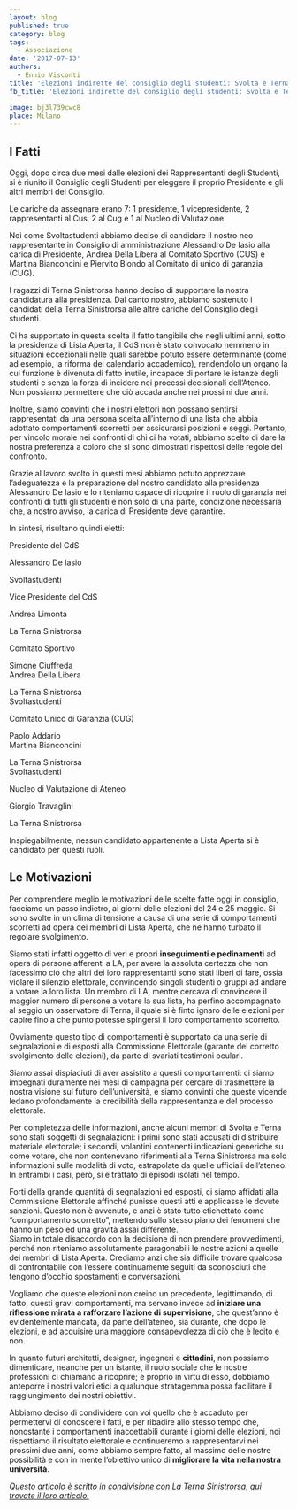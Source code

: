 ```yaml
---
layout: blog
published: true
category: blog
tags:
  - Associazione
date: '2017-07-13'
authors:
  - Ennio Visconti
title: 'Elezioni indirette del consiglio degli studenti: Svolta e Terna dicono la loro'
fb_title: 'Elezioni indirette del consiglio degli studenti: Svolta e Terna dicono la loro'

image: bj3l739cwc8
place: Milano
---
```


I Fatti
-------

Oggi, dopo circa due mesi dalle elezioni dei Rappresentanti degli Studenti, si è riunito il Consiglio degli Studenti per eleggere il proprio Presidente e gli altri membri del Consiglio.

Le cariche da assegnare erano 7: 1 presidente, 1 vicepresidente, 2 rappresentanti al Cus, 2 al Cug e 1 al Nucleo di Valutazione.

Noi come Svoltastudenti abbiamo deciso di candidare il nostro neo rappresentante in Consiglio di amministrazione Alessandro De Iasio alla carica di Presidente, Andrea Della Libera al Comitato Sportivo (CUS) e Martina Bianconcini e Piervito Biondo al Comitato di unico di garanzia (CUG).

I ragazzi di Terna Sinistrorsa hanno deciso di supportare la nostra candidatura alla presidenza. Dal canto nostro, abbiamo sostenuto i candidati della Terna Sinistrorsa alle altre cariche del Consiglio degli studenti.

Ci ha supportato in questa scelta il fatto tangibile che negli ultimi anni, sotto la presidenza di Lista Aperta, il CdS non è stato convocato nemmeno in situazioni eccezionali nelle quali sarebbe potuto essere determinante (come ad esempio, la riforma del calendario accademico), rendendolo un organo la cui funzione è divenuta di fatto inutile, incapace di portare le istanze degli studenti e senza la forza di incidere nei processi decisionali dell’Ateneo. Non possiamo permettere che ciò accada anche nei prossimi due anni.

Inoltre, siamo convinti che i nostri elettori non possano sentirsi rappresentati da una persona scelta all’interno di una lista che abbia adottato comportamenti scorretti per assicurarsi posizioni e seggi. Pertanto, per vincolo morale nei confronti di chi ci ha votati, abbiamo scelto di dare la nostra preferenza a coloro che si sono dimostrati rispettosi delle regole del confronto.

Grazie al lavoro svolto in questi mesi abbiamo potuto apprezzare l’adeguatezza e la preparazione del nostro candidato alla presidenza Alessandro De Iasio e lo riteniamo capace di ricoprire il ruolo di garanzia nei confronti di tutti gli studenti e non solo di una parte, condizione necessaria che, a nostro avviso, la carica di Presidente deve garantire.

In sintesi, risultano quindi eletti:

Presidente del CdS

Alessandro De Iasio

Svoltastudenti

Vice Presidente del CdS

Andrea Limonta

La Terna Sinistrorsa

Comitato Sportivo

Simone Ciuffreda  
Andrea Della Libera  

La Terna Sinistrorsa  
Svoltastudenti

Comitato Unico di Garanzia (CUG)

Paolo Addario  
Martina Bianconcini  

La Terna Sinistrorsa  
Svoltastudenti

Nucleo di Valutazione di Ateneo

Giorgio Travaglini

La Terna Sinistrorsa

Inspiegabilmente, nessun candidato appartenente a Lista Aperta si è candidato per questi ruoli.

Le Motivazioni
--------------

Per comprendere meglio le motivazioni delle scelte fatte oggi in consiglio, facciamo un passo indietro, ai giorni delle elezioni del 24 e 25 maggio. Si sono svolte in un clima di tensione a causa di una serie di comportamenti scorretti ad opera dei membri di Lista Aperta, che ne hanno turbato il regolare svolgimento.

Siamo stati infatti oggetto di veri e propri **inseguimenti e pedinamenti** ad opera di persone afferenti a LA, per avere la assoluta certezza che non facessimo ciò che altri dei loro rappresentanti sono stati liberi di fare, ossia violare il silenzio elettorale, convincendo singoli studenti o gruppi ad andare a votare la loro lista. Un membro di LA, mentre cercava di convincere il maggior numero di persone a votare la sua lista, ha perfino accompagnato al seggio un osservatore di Terna, il quale si è finto ignaro delle elezioni per capire fino a che punto potesse spingersi il loro comportamento scorretto.

Ovviamente questo tipo di comportamenti è supportato da una serie di segnalazioni e di esposti alla Commissione Elettorale (garante del corretto svolgimento delle elezioni), da parte di svariati testimoni oculari.

Siamo assai dispiaciuti di aver assistito a questi comportamenti: ci siamo impegnati duramente nei mesi di campagna per cercare di trasmettere la nostra visione sul futuro dell’università, e siamo convinti che queste vicende ledano profondamente la credibilità della rappresentanza e del processo elettorale.

Per completezza delle informazioni, anche alcuni membri di Svolta e Terna sono stati soggetti di segnalazioni: i primi sono stati accusati di distribuire materiale elettorale; i secondi, volantini contenenti indicazioni generiche su come votare, che non contenevano riferimenti alla Terna Sinistrorsa ma solo informazioni sulle modalità di voto, estrapolate da quelle ufficiali dell’ateneo. In entrambi i casi, però, si è trattato di episodi isolati nel tempo.

Forti della grande quantità di segnalazioni ed esposti, ci siamo affidati alla Commissione Elettorale affinché punisse questi atti e applicasse le dovute sanzioni. Questo non è avvenuto, e anzi è stato tutto etichettato come “comportamento scorretto”, mettendo sullo stesso piano dei fenomeni che hanno un peso ed una gravità assai differente.  
Siamo in totale disaccordo con la decisione di non prendere provvedimenti, perché non riteniamo assolutamente paragonabili le nostre azioni a quelle dei membri di Lista Aperta. Crediamo anzi che sia difficile trovare qualcosa di confrontabile con l’essere continuamente seguiti da sconosciuti che tengono d’occhio spostamenti e conversazioni.

Vogliamo che queste elezioni non creino un precedente, legittimando, di fatto, questi gravi comportamenti, ma servano invece ad **iniziare una riflessione mirata a rafforzare l’azione di supervisione**, che quest’anno è evidentemente mancata, da parte dell’ateneo, sia durante, che dopo le elezioni, e ad acquisire una maggiore consapevolezza di ciò che è lecito e non.

In quanto futuri architetti, designer, ingegneri e **cittadini**, non possiamo dimenticare, neanche per un istante, il ruolo sociale che le nostre professioni ci chiamano a ricoprire; e proprio in virtù di esso, dobbiamo anteporre i nostri valori etici a qualunque stratagemma possa facilitare il raggiungimento dei nostri obiettivi.

Abbiamo deciso di condividere con voi quello che è accaduto per permettervi di conoscere i fatti, e per ribadire allo stesso tempo che, nonostante i comportamenti inaccettabili durante i giorni delle elezioni, noi rispettiamo il risultato elettorale e continueremo a rappresentarvi nei prossimi due anni, come abbiamo sempre fatto, al massimo delle nostre possibilità e con in mente l’obiettivo unico di **migliorare la vita nella nostra università**. 

[_Questo articolo è scritto in condivisione con La Terna Sinistrorsa, qui trovate il loro articolo._](https://www.ternasinistrorsa.it/2017/elezioni-indirette-del-consiglio-degli-studenti-svolta-e-terna-dicono-la-loro/)
